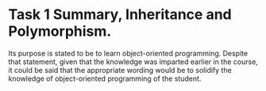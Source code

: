 # Task 1 Summary, Inheritance and Polymorphism.
Its purpose is stated to be to learn object-oriented programming. Despite that statement, given that the knowledge was imparted earlier in the course, it could be said that the appropriate wording would be to solidify the knowledge of object-oriented programming of the student.
